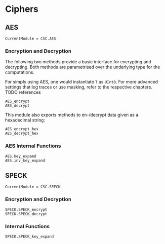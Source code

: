 # Ciphers

## AES
```@meta
CurrentModule = CSC.AES
```


### Encryption and Decryption

The following two methods provide a basic interface for encrypting and decrypting. Both methods are parametrised over the underlying type for the computations.

For simply using AES, one would instantiate `T` as `UInt8`. For more advanced settings that log traces or use masking, refer to the respective chapters.  TODO references

```@docs
AES_encrypt
AES_decrypt
```

This module also exports methods to en-/decrypt data given as a hexadecimal string:

```@docs
AES_encrypt_hex
AES_decrypt_hex
```

### AES Internal Functions

```@docs
AES.key_expand
AES.inv_key_expand
```

## SPECK
```@meta
CurrentModule = CSC.SPECK
```

### Encryption and Decryption
```@docs
SPECK.SPECK_encrypt
SPECK.SPECK_decrypt
```


### Internal Functions
```@docs
SPECK.SPECK_key_expand
```